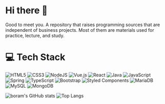 # Hi there 👋
Good to meet you. A repository that raises programming sources that are independent of business projects. Most of them are materials used for practice, lecture, and study.

# 💻 Tech Stack
![HTML5](https://img.shields.io/badge/html5-%23E34F26.svg?style=flat&logo=html5&logoColor=white) ![CSS3](https://img.shields.io/badge/css3-%231572B6.svg?style=flat&logo=css3&logoColor=white)  ![NodeJS](https://img.shields.io/badge/node.js-339933?style=flat&logo=Node.js&logoColor=white) ![Vue.js](https://img.shields.io/badge/vuejs-%2335495e.svg?style=flat&logo=vuedotjs&logoColor=%234FC08D) ![React](https://img.shields.io/badge/react-%2320232a.svg?style=flat&logo=react&logoColor=%2361DAFB) ![Java](https://img.shields.io/badge/Java-007396?style=flat&logo=OpenJDK&logoColor=white) ![JavaScript](https://img.shields.io/badge/javascript-%23323330.svg?style=flat&logo=javascript&logoColor=%23F7DF1E) ![Spring](https://img.shields.io/badge/Spring-6DB33F?style=flat&logo=Spring&logoColor=white) ![TypeScript](https://img.shields.io/badge/typescript-%23007ACC.svg?style=flat&logo=typescript&logoColor=white) ![Bootstrap](https://img.shields.io/badge/bootstrap-%23563D7C.svg?style=flat&logo=bootstrap&logoColor=white)  ![Styled Components](https://img.shields.io/badge/styled--components-DB7093?style=flat&logo=styled-components&logoColor=white)  ![MariaDB](https://img.shields.io/badge/MariaDB-003545?style=flat-square&logo=mariaDB&logoColor=white) ![MySQL](https://img.shields.io/badge/MySQL-4479A1?style=flat-square&logo=MySQL&logoColor=white)  ![MongoDB](https://img.shields.io/badge/MongoDB-47A248?style=flat-square&logo=MongoDB&logoColor=white)

![boram's GitHub stats](https://github-readme-stats-git-masterrstaa-rickstaa.vercel.app/api?username=m21br&show_icons=true&theme=dracula)
![Top Langs](https://github-readme-stats.vercel.app/api/top-langs/?username=m21br&layout=compact&theme=dracula)
